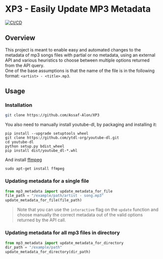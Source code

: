 # XP3 - Easily Update MP3 Metadata

[![CI/CD](https://github.com/Assaf-Alon/XP3/actions/workflows/lint-and-test.yaml/badge.svg)](https://github.com/Assaf-Alon/XP3/actions/workflows/lint-and-test.yaml)

## Overview
This project is meant to enable easy and automated changes to the metadata of mp3 songs files with partial or no metadata, using an external API and various heuristics to choose between multiple options returned from the API query.  
One of the base assumptions is that the name of the file is in the following format: `<artist> - <title>.mp3`.  

## Usage

### Installation
```bash
git clone https://github.com/Assaf-Alon/XP3
```

You also need to manually install youtube-dl, by packaging and installing it:
```
pip install --upgrade setuptools wheel
git clone https://github.com/ytdl-org/youtube-dl.git
cd youtube-dl
python setup.py bdist_wheel
pip install dist/youtube_dl-*.whl
```

And install [ffmpeg](https://en.wikipedia.org/wiki/FFmpeg)
```
sudo apt-get install ffmpeg
```

### Updating metadata for a single file
```python
from mp3_metadata import update_metadata_for_file
file_path = "/example/path/artist - song.mp3"
update_metadata_for_file(file_path)
```
> Note that you can use the `interactive` flag on the `update` function and choose manually the correct metadata out of the valid options returned by the API call.

### Updating metadata for all mp3 files in directory
```python
from mp3_metadata import update_metadata_for_directory
dir_path = "/example/path"
update_metadata_for_directory(dir_path)
```
